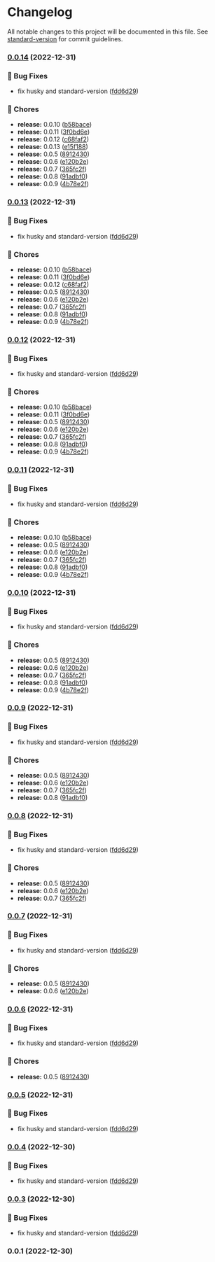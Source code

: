 # Changelog

All notable changes to this project will be documented in this file. See [standard-version](https://github.com/conventional-changelog/standard-version) for commit guidelines.

### [0.0.14](https://gitlab.com/tebib91/os-front/compare/v0.0.1...v0.0.14) (2022-12-31)

### 🐛 Bug Fixes

- fix husky and standard-version ([fdd6d29](https://gitlab.com/tebib91/os-front/commit/fdd6d29c86ecd070ffea16ec697b2a596ba76d08))

### 🚚 Chores

- **release:** 0.0.10 ([b58bace](https://gitlab.com/tebib91/os-front/commit/b58bace0fa8f18b3d3ce29ef78fda63a89b39d0d))
- **release:** 0.0.11 ([3f0bd6e](https://gitlab.com/tebib91/os-front/commit/3f0bd6e85020665713d75de4d9896868e6a67b4c))
- **release:** 0.0.12 ([c68faf2](https://gitlab.com/tebib91/os-front/commit/c68faf2abd1fb9ff0596c670d93d65049dfea4b9))
- **release:** 0.0.13 ([e15f188](https://gitlab.com/tebib91/os-front/commit/e15f1888ab77e344042a6e26cdaae910eec58547))
- **release:** 0.0.5 ([8912430](https://gitlab.com/tebib91/os-front/commit/8912430530cc863b7f45ff45705cf4098bac1e8a))
- **release:** 0.0.6 ([e120b2e](https://gitlab.com/tebib91/os-front/commit/e120b2ed24435e453b2e88d67c2a53c7d8013981))
- **release:** 0.0.7 ([365fc2f](https://gitlab.com/tebib91/os-front/commit/365fc2f0766fc691e0cd48239954f2f6f02e26fc))
- **release:** 0.0.8 ([91adbf0](https://gitlab.com/tebib91/os-front/commit/91adbf064c48e286af4633e29b454357c1eac85a))
- **release:** 0.0.9 ([4b78e2f](https://gitlab.com/tebib91/os-front/commit/4b78e2f18441fa92f2d82301581c0a8cd807424f))

### [0.0.13](https://gitlab.com/tebib91/os-front/compare/v0.0.1...v0.0.13) (2022-12-31)

### 🐛 Bug Fixes

- fix husky and standard-version ([fdd6d29](https://gitlab.com/tebib91/os-front/commit/fdd6d29c86ecd070ffea16ec697b2a596ba76d08))

### 🚚 Chores

- **release:** 0.0.10 ([b58bace](https://gitlab.com/tebib91/os-front/commit/b58bace0fa8f18b3d3ce29ef78fda63a89b39d0d))
- **release:** 0.0.11 ([3f0bd6e](https://gitlab.com/tebib91/os-front/commit/3f0bd6e85020665713d75de4d9896868e6a67b4c))
- **release:** 0.0.12 ([c68faf2](https://gitlab.com/tebib91/os-front/commit/c68faf2abd1fb9ff0596c670d93d65049dfea4b9))
- **release:** 0.0.5 ([8912430](https://gitlab.com/tebib91/os-front/commit/8912430530cc863b7f45ff45705cf4098bac1e8a))
- **release:** 0.0.6 ([e120b2e](https://gitlab.com/tebib91/os-front/commit/e120b2ed24435e453b2e88d67c2a53c7d8013981))
- **release:** 0.0.7 ([365fc2f](https://gitlab.com/tebib91/os-front/commit/365fc2f0766fc691e0cd48239954f2f6f02e26fc))
- **release:** 0.0.8 ([91adbf0](https://gitlab.com/tebib91/os-front/commit/91adbf064c48e286af4633e29b454357c1eac85a))
- **release:** 0.0.9 ([4b78e2f](https://gitlab.com/tebib91/os-front/commit/4b78e2f18441fa92f2d82301581c0a8cd807424f))

### [0.0.12](https://gitlab.com/tebib91/os-front/compare/v0.0.1...v0.0.12) (2022-12-31)

### 🐛 Bug Fixes

- fix husky and standard-version ([fdd6d29](https://gitlab.com/tebib91/os-front/commit/fdd6d29c86ecd070ffea16ec697b2a596ba76d08))

### 🚚 Chores

- **release:** 0.0.10 ([b58bace](https://gitlab.com/tebib91/os-front/commit/b58bace0fa8f18b3d3ce29ef78fda63a89b39d0d))
- **release:** 0.0.11 ([3f0bd6e](https://gitlab.com/tebib91/os-front/commit/3f0bd6e85020665713d75de4d9896868e6a67b4c))
- **release:** 0.0.5 ([8912430](https://gitlab.com/tebib91/os-front/commit/8912430530cc863b7f45ff45705cf4098bac1e8a))
- **release:** 0.0.6 ([e120b2e](https://gitlab.com/tebib91/os-front/commit/e120b2ed24435e453b2e88d67c2a53c7d8013981))
- **release:** 0.0.7 ([365fc2f](https://gitlab.com/tebib91/os-front/commit/365fc2f0766fc691e0cd48239954f2f6f02e26fc))
- **release:** 0.0.8 ([91adbf0](https://gitlab.com/tebib91/os-front/commit/91adbf064c48e286af4633e29b454357c1eac85a))
- **release:** 0.0.9 ([4b78e2f](https://gitlab.com/tebib91/os-front/commit/4b78e2f18441fa92f2d82301581c0a8cd807424f))

### [0.0.11](https://gitlab.com/tebib91/os-front/compare/v0.0.1...v0.0.11) (2022-12-31)

### 🐛 Bug Fixes

- fix husky and standard-version ([fdd6d29](https://gitlab.com/tebib91/os-front/commit/fdd6d29c86ecd070ffea16ec697b2a596ba76d08))

### 🚚 Chores

- **release:** 0.0.10 ([b58bace](https://gitlab.com/tebib91/os-front/commit/b58bace0fa8f18b3d3ce29ef78fda63a89b39d0d))
- **release:** 0.0.5 ([8912430](https://gitlab.com/tebib91/os-front/commit/8912430530cc863b7f45ff45705cf4098bac1e8a))
- **release:** 0.0.6 ([e120b2e](https://gitlab.com/tebib91/os-front/commit/e120b2ed24435e453b2e88d67c2a53c7d8013981))
- **release:** 0.0.7 ([365fc2f](https://gitlab.com/tebib91/os-front/commit/365fc2f0766fc691e0cd48239954f2f6f02e26fc))
- **release:** 0.0.8 ([91adbf0](https://gitlab.com/tebib91/os-front/commit/91adbf064c48e286af4633e29b454357c1eac85a))
- **release:** 0.0.9 ([4b78e2f](https://gitlab.com/tebib91/os-front/commit/4b78e2f18441fa92f2d82301581c0a8cd807424f))

### [0.0.10](https://gitlab.com/tebib91/os-front/compare/v0.0.1...v0.0.10) (2022-12-31)

### 🐛 Bug Fixes

- fix husky and standard-version ([fdd6d29](https://gitlab.com/tebib91/os-front/commit/fdd6d29c86ecd070ffea16ec697b2a596ba76d08))

### 🚚 Chores

- **release:** 0.0.5 ([8912430](https://gitlab.com/tebib91/os-front/commit/8912430530cc863b7f45ff45705cf4098bac1e8a))
- **release:** 0.0.6 ([e120b2e](https://gitlab.com/tebib91/os-front/commit/e120b2ed24435e453b2e88d67c2a53c7d8013981))
- **release:** 0.0.7 ([365fc2f](https://gitlab.com/tebib91/os-front/commit/365fc2f0766fc691e0cd48239954f2f6f02e26fc))
- **release:** 0.0.8 ([91adbf0](https://gitlab.com/tebib91/os-front/commit/91adbf064c48e286af4633e29b454357c1eac85a))
- **release:** 0.0.9 ([4b78e2f](https://gitlab.com/tebib91/os-front/commit/4b78e2f18441fa92f2d82301581c0a8cd807424f))

### [0.0.9](https://gitlab.com/tebib91/os-front/compare/v0.0.1...v0.0.9) (2022-12-31)

### 🐛 Bug Fixes

- fix husky and standard-version ([fdd6d29](https://gitlab.com/tebib91/os-front/commit/fdd6d29c86ecd070ffea16ec697b2a596ba76d08))

### 🚚 Chores

- **release:** 0.0.5 ([8912430](https://gitlab.com/tebib91/os-front/commit/8912430530cc863b7f45ff45705cf4098bac1e8a))
- **release:** 0.0.6 ([e120b2e](https://gitlab.com/tebib91/os-front/commit/e120b2ed24435e453b2e88d67c2a53c7d8013981))
- **release:** 0.0.7 ([365fc2f](https://gitlab.com/tebib91/os-front/commit/365fc2f0766fc691e0cd48239954f2f6f02e26fc))
- **release:** 0.0.8 ([91adbf0](https://gitlab.com/tebib91/os-front/commit/91adbf064c48e286af4633e29b454357c1eac85a))

### [0.0.8](https://gitlab.com/tebib91/os-front/compare/v0.0.1...v0.0.8) (2022-12-31)

### 🐛 Bug Fixes

- fix husky and standard-version ([fdd6d29](https://gitlab.com/tebib91/os-front/commit/fdd6d29c86ecd070ffea16ec697b2a596ba76d08))

### 🚚 Chores

- **release:** 0.0.5 ([8912430](https://gitlab.com/tebib91/os-front/commit/8912430530cc863b7f45ff45705cf4098bac1e8a))
- **release:** 0.0.6 ([e120b2e](https://gitlab.com/tebib91/os-front/commit/e120b2ed24435e453b2e88d67c2a53c7d8013981))
- **release:** 0.0.7 ([365fc2f](https://gitlab.com/tebib91/os-front/commit/365fc2f0766fc691e0cd48239954f2f6f02e26fc))

### [0.0.7](https://gitlab.com/tebib91/os-front/compare/v0.0.1...v0.0.7) (2022-12-31)

### 🐛 Bug Fixes

- fix husky and standard-version ([fdd6d29](https://gitlab.com/tebib91/os-front/commit/fdd6d29c86ecd070ffea16ec697b2a596ba76d08))

### 🚚 Chores

- **release:** 0.0.5 ([8912430](https://gitlab.com/tebib91/os-front/commit/8912430530cc863b7f45ff45705cf4098bac1e8a))
- **release:** 0.0.6 ([e120b2e](https://gitlab.com/tebib91/os-front/commit/e120b2ed24435e453b2e88d67c2a53c7d8013981))

### [0.0.6](https://gitlab.com/tebib91/os-front/compare/v0.0.1...v0.0.6) (2022-12-31)

### 🐛 Bug Fixes

- fix husky and standard-version ([fdd6d29](https://gitlab.com/tebib91/os-front/commit/fdd6d29c86ecd070ffea16ec697b2a596ba76d08))

### 🚚 Chores

- **release:** 0.0.5 ([8912430](https://gitlab.com/tebib91/os-front/commit/8912430530cc863b7f45ff45705cf4098bac1e8a))

### [0.0.5](https://gitlab.com/tebib91/os-front/compare/v0.0.1...v0.0.5) (2022-12-31)

### 🐛 Bug Fixes

- fix husky and standard-version ([fdd6d29](https://gitlab.com/tebib91/os-front/commit/fdd6d29c86ecd070ffea16ec697b2a596ba76d08))

### [0.0.4](https://gitlab.com/tebib91/os-front/compare/v0.0.1...v0.0.4) (2022-12-30)

### 🐛 Bug Fixes

- fix husky and standard-version ([fdd6d29](https://gitlab.com/tebib91/os-front/commit/fdd6d29c86ecd070ffea16ec697b2a596ba76d08))

### [0.0.3](https://gitlab.com/tebib91/os-front/compare/v0.0.1...v0.0.3) (2022-12-30)

### 🐛 Bug Fixes

- fix husky and standard-version ([fdd6d29](https://gitlab.com/tebib91/os-front/commit/fdd6d29c86ecd070ffea16ec697b2a596ba76d08))

### 0.0.1 (2022-12-30)
